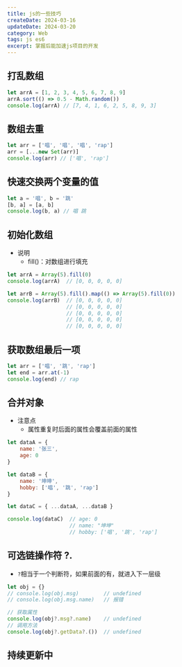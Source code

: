 ```yaml
---
title: js的一些技巧
createDate: 2024-03-16
updateDate: 2024-03-20
category: Web
tags: js es6
excerpt: 掌握后能加速js项目的开发
---
```


## 打乱数组
```js
let arrA = [1, 2, 3, 4, 5, 6, 7, 8, 9]
arrA.sort(() => 0.5 - Math.random()) 
console.log(arrA) // [7, 4, 1, 6, 2, 5, 8, 9, 3]
```

## 数组去重
```js
let arr = ['唱', '唱', '唱', 'rap']
arr = [...new Set(arr)]
console.log(arr) // ['唱', 'rap']
```

## 快速交换两个变量的值
```js
let a = '唱', b = '跳'
[b, a] = [a, b]
console.log(b, a) // 唱 跳
```

## 初始化数组
- 说明
  - fill()：对数组进行填充

```js
let arrA = Array(5).fill(0)
console.log(arrA)  // [0, 0, 0, 0, 0]

let arrB = Array(5).fill().map(() => Array(5).fill(0))
console.log(arrB)  // [0, 0, 0, 0, 0]
                   // [0, 0, 0, 0, 0]
                   // [0, 0, 0, 0, 0]
                   // [0, 0, 0, 0, 0]
                   // [0, 0, 0, 0, 0]
```

## 获取数组最后一项
```js
let arr = ['唱', '跳', 'rap']
let end = arr.at(-1)
console.log(end) // rap
```

## 合并对象
- 注意点
  - 属性重复时后面的属性会覆盖前面的属性

```js
let dataA = {
    name: '张三',
    age: 0
}

let dataB = {
    name: '坤坤',
    hobby: ['唱', '跳', 'rap']
}

let dataC = { ...dataA, ...dataB }

console.log(dataC)  // age: 0
                    // name: "坤坤"
                    // hobby: ['唱', '跳', 'rap']
```

## 可选链操作符 ?.
* `?`相当于一个判断符，如果前面的有，就进入下一层级

```js
let obj = {}
// console.log(obj.msg)        // undefined
// console.log(obj.msg.name)   // 报错

// 获取属性
console.log(obj?.msg?.name)    // undefined
// 调用方法
console.log(obj?.getData?.())  // undefined
```

## 持续更新中